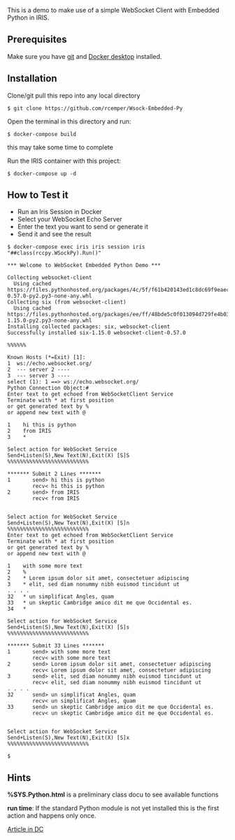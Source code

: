 This is a demo to make use of a simple WebSocket Client with Embedded Python in IRIS.  

## Prerequisites
Make sure you have [git](https://git-scm.com/book/en/v2/Getting-Started-Installing-Git) and [Docker desktop](https://www.docker.com/products/docker-desktop) installed.

## Installation 

Clone/git pull this repo into any local directory
```
$ git clone https://github.com/rcemper/Wsock-Embedded-Py
```

Open the terminal in this directory and run:
```
$ docker-compose build
```
this may take some time to complete

Run the IRIS container with this project:
```
$ docker-compose up -d
```

## How to Test it

- Run an Iris Session in Docker 
- Select your WebSocket Echo Server
- Enter the text you want to send or generate it
- Send it and see the result

```
$ docker-compose exec iris iris session iris "##class(rccpy.WSockPy).Run()"

*** Welcome to WebSocket Embedded Python Demo ***

Collecting websocket-client
  Using cached https://files.pythonhosted.org/packages/4c/5f/f61b420143ed1c8dc69f9eaec5ff1ac36109d52c80de49d66e0c36c3dfdf/websocket_client-0.57.0-py2.py3-none-any.whl
Collecting six (from websocket-client)
  Using cached https://files.pythonhosted.org/packages/ee/ff/48bde5c0f013094d729fe4b0316ba2a24774b3ff1c52d924a8a4cb04078a/six-1.15.0-py2.py3-none-any.whl
Installing collected packages: six, websocket-client
Successfully installed six-1.15.0 websocket-client-0.57.0

%%%%%%

Known Hosts (*=Exit) [1]:
1  ws://echo.websocket.org/
2  --- server 2 ----
3  --- server 3 ----
select (1): 1 ==> ws://echo.websocket.org/
Python Connection Object:#
Enter text to get echoed from WebSocketClient Service
Terminate with * at first position
or get generated text by %
or append new text with @

1    hi this is python
2    from IRIS
3    *

Select action for WebSocket Service
Send+Listen(S),New Text(N),Exit(X) [S]S
%%%%%%%%%%%%%%%%%%%%%%%%%%

******* Submit 2 Lines *******
1       send> hi this is python
        recv< hi this is python
2       send> from IRIS
        recv< from IRIS


Select action for WebSocket Service
Send+Listen(S),New Text(N),Exit(X) [S]n
%%%%%%%%%%%%%%%%%%%%%%%%%%
Enter text to get echoed from WebSocketClient Service
Terminate with * at first position
or get generated text by %
or append new text with @

1    with some more text
2    %
2    * Lorem ipsum dolor sit amet, consectetuer adipiscing
3    * elit, sed diam nonummy nibh euismod tincidunt ut
. . . .
32   * un simplificat Angles, quam
33   * un skeptic Cambridge amico dit me que Occidental es.
34   *

Select action for WebSocket Service
Send+Listen(S),New Text(N),Exit(X) [S]s
%%%%%%%%%%%%%%%%%%%%%%%%%%

******* Submit 33 Lines *******
1       send> with some more text
        recv< with some more text
2       send> Lorem ipsum dolor sit amet, consectetuer adipiscing
        recv< Lorem ipsum dolor sit amet, consectetuer adipiscing
3       send> elit, sed diam nonummy nibh euismod tincidunt ut
        recv< elit, sed diam nonummy nibh euismod tincidunt ut
. . . .
32      send> un simplificat Angles, quam
        recv< un simplificat Angles, quam
33      send> un skeptic Cambridge amico dit me que Occidental es.
        recv< un skeptic Cambridge amico dit me que Occidental es.


Select action for WebSocket Service
Send+Listen(S),New Text(N),Exit(X) [S]x
%%%%%%%%%%%%%%%%%%%%%%%%%%

$
```
## Hints  
__%SYS.Python.html__ is a preliminary class docu to see available functions  

__run time__: 
If the standard Python module is not yet installed this is the first action and happens only once.  
 
[Article in DC](https://community.intersystems.com/post/websocket-client-embedded-python)

